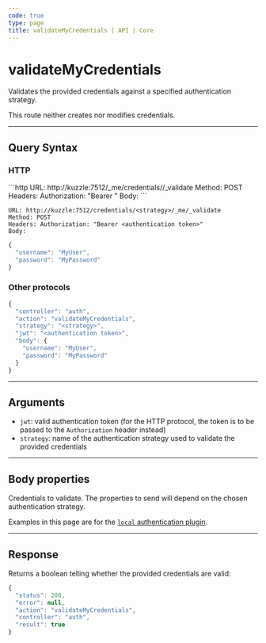 ```yaml
---
code: true
type: page
title: validateMyCredentials | API | Core
---
```


# validateMyCredentials



Validates the provided credentials against a specified authentication strategy.

This route neither creates nor modifies credentials.

---

## Query Syntax

### HTTP

<SinceBadge version="2.4.0"/>
```http
URL: http://kuzzle:7512/_me/credentials/<strategy>/_validate
Method: POST
Headers: Authorization: "Bearer <authentication token>"
Body:
```

<DeprecatedBadge version="2.4.0">

```http
URL: http://kuzzle:7512/credentials/<strategy>/_me/_validate
Method: POST
Headers: Authorization: "Bearer <authentication token>"
Body:
```
</DeprecatedBadge>

```js
{
  "username": "MyUser",
  "password": "MyPassword"
}
```

### Other protocols

```js
{
  "controller": "auth",
  "action": "validateMyCredentials",
  "strategy": "<strategy>",
  "jwt": "<authentication token>",
  "body": {
    "username": "MyUser",
    "password": "MyPassword"
  }
}
```

---

## Arguments

- `jwt`: valid authentication token (for the HTTP protocol, the token is to be passed to the `Authorization` header instead)
- `strategy`: name of the authentication strategy used to validate the provided credentials

---

## Body properties

Credentials to validate. The properties to send will depend on the chosen authentication strategy.

Examples in this page are for the [`local` authentication plugin](https://github.com/kuzzleio/kuzzle-plugin-auth-passport-local).

---

## Response

Returns a boolean telling whether the provided credentials are valid:

```js
{
  "status": 200,
  "error": null,
  "action": "validateMyCredentials",
  "controller": "auth",
  "result": true
}
```
